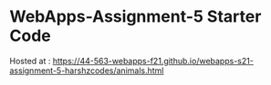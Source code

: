 # WebApps-Assignment-5 Starter Code
Hosted at : https://44-563-webapps-f21.github.io/webapps-s21-assignment-5-harshzcodes/animals.html